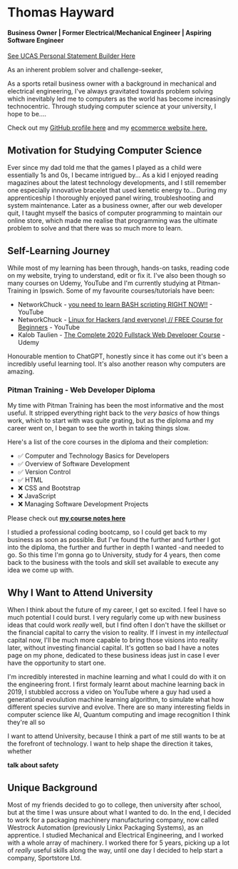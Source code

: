 # Thomas Hayward
#### Business Owner | Former Electrical/Mechanical Engineer | Aspiring Software Engineer

[See UCAS Personal Statement Builder Here](https://www.ucas.com/dashboard#/?widget=Statement)

As an inherent problem solver and challenge-seeker, 

As a sports retail business owner with a background in mechanical and electrical engineering, I've always gravitated towards problem solving which inevitably led me to computers as the world has become increasingly technocentric. Through studying computer science at your university, I hope to be....

Check out my [GitHub profile here](https://github.com/mouldimus) and my [ecommerce website here.](https://sportstore.co.uk)

## Motivation for Studying Computer Science
Ever since my dad told me that the games I played as a child were essentially 1s and 0s, I became intrigued by... 
As a kid I enjoyed reading magazines about the latest technology developments, and I still remember one especially innovative bracelet that used kenetic energy to... 
During my apprenticeship I thoroughly enjoyed panel wiring, troubleshooting and system maintenance. Later as a business owner, after our web developer quit, I taught myself the basics of computer programming to maintain our online store, which made me realise that programming was the ultimate problem to solve and that there was so much more to learn.

## Self-Learning Journey

While most of my learning has been through, hands-on tasks, reading code on my website, trying to understand, edit or fix it. I've also been though so many courses on Udemy, YouTube and I'm currently studying at Pitman-Training in Ipswich. Some of my favourite courses/tutorials have been:

- NetworkChuck - [you need to learn BASH scripting RIGHT NOW!!](https://www.youtube.com/watch?v=SPwyp2NG-bE&list=PLIhvC56v63IKioClkSNDjW7iz-6TFvLwS) - YouTube
- NetworkChuck - [Linux for Hackers (and everyone) // FREE Course for Beginners](https://www.youtube.com/watch?v=VbEx7B_PTOE&list=PLIhvC56v63IJIujb5cyE13oLuyORZpdkL) - YouTube
- Kalob Taulien - [The Complete 2020 Fullstack Web Developer Course](https://www.udemy.com/course/thecompletewebdeveloper/learn/lecture/20860824?start=1#overview) - Udemy

Honourable mention to ChatGPT, honestly since it has come out it's been a incredibly useful learning tool. It's also another reason why computers are amazing.

### Pitman Training - Web Developer Diploma
My time with Pitman Training has been the most informative and the most useful. It stripped everything right back to the *very basics* of how things work, which to start with was quite grating, but as the diploma and my career went on, I began to see the worth in taking things slow.

Here's a list of the core courses in the diploma and their completion:

- ✅ Computer and Technology Basics for Developers
- ✅ Overview of Software Development 
- ✅ Version Control
- ✅ HTML 
- ❌ CSS and Bootstrap
- ❌ JavaScript
- ❌ Managing Software Development Projects

Please check out **[my course notes here](https://github.com/mouldimus/notes)**

I studied a professional coding bootcamp, so I could get back to my business as soon as possible. But I've found the further and further I got into the diploma, the further and further in depth I wanted -and needed to go. So this time I'm gonna go to University, study for 4 years, then come back to the business with the tools and skill set available to execute any idea we come up with.

## Why I Want to Attend University

When I think about the future of my career, I get so excited. I feel I have so much potential I could burst. I very regularly come up with new business ideas that could work *really* well, but I find often I don't have the skillset or the financial capital to carry the vision to reality. If I invest in my *intellectual* capital now, I'll be much more capable to bring those visions into reality later, without investing financial capital. It's gotten so bad I have a notes page on my phone, dedicated to these business ideas just in case I ever have the opportunity to start one.

I'm incredibly interested in machine learning and what I could do with it on the engineering front. I first formaly learnt about machine learning back in 2019, I stubbled accross a video on YouTube where a guy had used a generational evoulution machine learning algorithm, to simulate what how different species survive and evolve. 
There are so many interesting fields in computer science like AI, Quantum computing and image recognition I think they're all so 

I want to attend University, because I think a part of me still wants to be at the forefront of technology. I want to help shape the direction it takes, whether 

**talk about safety**

## Unique Background 

Most of my friends decided to go to college, then university after school, but at the time I was unsure about what I wanted to do. In the end, I decided to work for a packaging machinery manufacturing company, now called Westrock Automation (previously Linkx Packaging Systems), as an apprentice. I studied Mechanical and Electrical Engineering, and I worked with a whole array of machinery. I worked there for 5 years, picking up a lot of *really* useful skills along the way, until one day I decided to help start a company, Sportstore Ltd.
